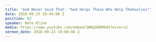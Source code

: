 ```yaml
---
title: 'God Never Said That: "God Helps Those Who Help Themselves"'
date: 2018-09-25 16:44:00 Z
position: 62
speaker: Nate Kline
media: https://www.youtube.com/embed/SWNq5W9MAd4?ecver=2
sermon_date: 2018-09-23 10:00:00 Z
---
```


